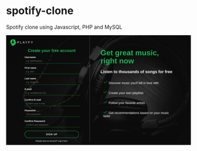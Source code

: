 # spotify-clone
Spotify clone using Javascript, PHP and MySQL

![Register](/assets/images/screenshots/register.png?raw=true "Register Page")
